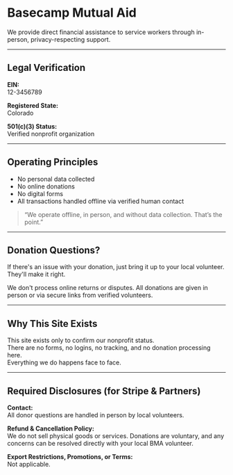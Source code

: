 # Basecamp Mutual Aid

We provide direct financial assistance to service workers through in-person, privacy-respecting support.

---

## Legal Verification

**EIN:**  
12-3456789

**Registered State:**  
Colorado

**501(c)(3) Status:**  
Verified nonprofit organization

---

## Operating Principles

- No personal data collected
- No online donations
- No digital forms
- All transactions handled offline via verified human contact

> “We operate offline, in person, and without data collection. That’s the point.”

---

## Donation Questions?

If there's an issue with your donation, just bring it up to your local volunteer. They'll make it right.

We don't process online returns or disputes. All donations are given in person or via secure links from verified volunteers.

---

## Why This Site Exists

This site exists only to confirm our nonprofit status.  
There are no forms, no logins, no tracking, and no donation processing here.  
Everything we do happens face to face.

---

## Required Disclosures (for Stripe & Partners)

**Contact:**  
All donor questions are handled in person by local volunteers.

**Refund & Cancellation Policy:**  
We do not sell physical goods or services. Donations are voluntary, and any concerns can be resolved directly with your local BMA volunteer.

**Export Restrictions, Promotions, or Terms:**  
Not applicable.
